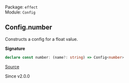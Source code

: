 Package: `effect`<br />
Module: `Config`<br />

## Config.number

Constructs a config for a float value.

**Signature**

```ts
declare const number: (name?: string) => Config<number>
```

[Source](https://github.com/Effect-TS/effect/tree/main/packages/effect/src/Config.ts#L178)

Since v2.0.0
